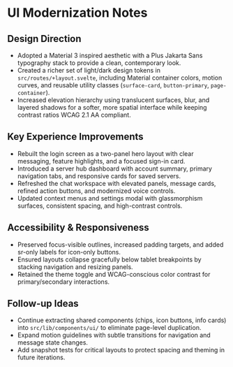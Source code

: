 # UI Modernization Notes

## Design Direction
- Adopted a Material 3 inspired aesthetic with a Plus Jakarta Sans typography stack to provide a clean, contemporary look.
- Created a richer set of light/dark design tokens in `src/routes/+layout.svelte`, including Material container colors, motion curves, and reusable utility classes (`surface-card`, `button-primary`, `page-container`).
- Increased elevation hierarchy using translucent surfaces, blur, and layered shadows for a softer, more spatial interface while keeping contrast ratios WCAG 2.1 AA compliant.

## Key Experience Improvements
- Rebuilt the login screen as a two-panel hero layout with clear messaging, feature highlights, and a focused sign-in card.
- Introduced a server hub dashboard with account summary, primary navigation tabs, and responsive cards for saved servers.
- Refreshed the chat workspace with elevated panels, message cards, refined action buttons, and modernized voice controls.
- Updated context menus and settings modal with glassmorphism surfaces, consistent spacing, and high-contrast controls.

## Accessibility & Responsiveness
- Preserved focus-visible outlines, increased padding targets, and added sr-only labels for icon-only buttons.
- Ensured layouts collapse gracefully below tablet breakpoints by stacking navigation and resizing panels.
- Retained the theme toggle and WCAG-conscious color contrast for primary/secondary interactions.

## Follow-up Ideas
- Continue extracting shared components (chips, icon buttons, info cards) into `src/lib/components/ui/` to eliminate page-level duplication.
- Expand motion guidelines with subtle transitions for navigation and message state changes.
- Add snapshot tests for critical layouts to protect spacing and theming in future iterations.
